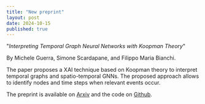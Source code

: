```yaml
---
title: "New preprint"
layout: post
date: 2024-10-15
published: true
---
```


"*Interpreting Temporal Graph Neural Networks with Koopman Theory*"

By Michele Guerra, Simone Scardapane, and Filippo Maria Bianchi.

<!--more-->

The paper proposes a XAI technique based on Koopman theory to interpret temporal graphs and spatio-temporal GNNs. The proposed approach allows to identify nodes and time steps when relevant events occur. 

The preprint is available on [Arxiv](https://arxiv.org/abs/2410.13469) and the code on [Github](https://github.com/NGMLGroup/Koopman-TGNN-Interpretability).